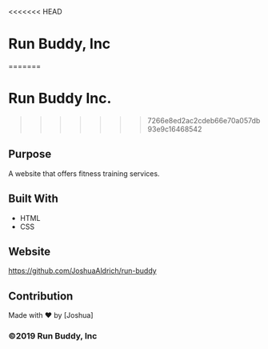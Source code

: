 <<<<<<< HEAD
# Run Buddy, Inc
=======
# Run Buddy Inc.
>>>>>>> 7266e8ed2ac2cdeb66e70a057db93e9c16468542

## Purpose
A website that offers fitness training services. 

## Built With
* HTML
* CSS

## Website
https://github.com/JoshuaAldrich/run-buddy

## Contribution
Made with ❤️ by [Joshua]

### ©️2019 Run Buddy, Inc 